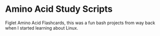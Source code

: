 Amino Acid Study Scripts
=============

Figlet Amino Acid Flashcards, this was a fun bash projects from way back when I started learning about Linux.




